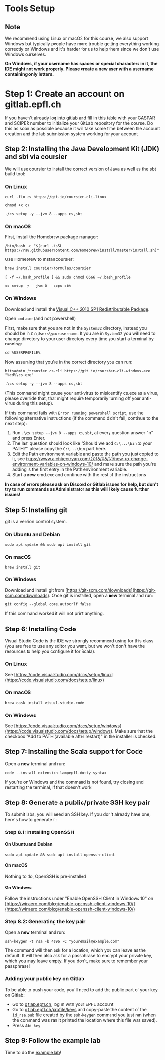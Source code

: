 # Tools Setup

## Note

We recommend using Linux or macOS for this course, we also support Windows but
typically people have more trouble getting everything working correctly on
Windows and it's harder for us to help them since we don't use Windows
ourselves.

**On Windows, if your username has spaces or special characters in it, the IDE might not
work properly. Please create a new user with a username containing only letters.**

# Step 1: Create an account on gitlab.epfl.ch

If you haven't already [log into gitlab](https://gitlab.epfl.ch/users/sign_in)
and fill in [this table](https://docs.google.com/spreadsheets/d/1rcq_UMgR6bAH-iK1L2I6WoClZtCqUoIOLqQO3NJKdgg) with your GASPAR and SCIPER number to initialize your GitLab repository for the course. Do this as soon as possible because it will take some time between the account creation and the lab submission system working for your account.

## Step 2: Installing the Java Development Kit (JDK) and sbt via coursier

We will use coursier to install the correct version of
Java as well as the sbt build tool:

### On Linux

```shell
curl -fLo cs https://git.io/coursier-cli-linux
```
```shell
chmod +x cs
```
```shell
./cs setup -y --jvm 8 --apps cs,sbt
```

### On macOS

First, install the Homebrew package manager:
```shell
/bin/bash -c "$(curl -fsSL https://raw.githubusercontent.com/Homebrew/install/master/install.sh)"
```
Use Homebrew to install coursier:
```scala
brew install coursier/formulas/coursier
```
```shell
[ -f ~/.bash_profile ] && sudo chmod 0666 ~/.bash_profile
```
```shell
cs setup -y --jvm 8 --apps sbt
```

### On Windows

Download and install the [Visual C++ 2010 SP1 Redistributable Package](https://www.microsoft.com/en-us/download/details.aspx?id=13523).

Open `cmd.exe` (and not powershell)

First, make sure that you are not in the `System32` directory, instead you
should be in `C:\Users\yourusername`. If you are in `System32` you will need to
change directory to your user directory every time you start a terminal by
running:
```shell
cd %USERPROFILE%
```

Now assuming that you're in the correct directory you can run:

```shell
bitsadmin /transfer cs-cli https://git.io/coursier-cli-windows-exe "%cd%\cs.exe"
```
```shell
.\cs setup -y --jvm 8 --apps cs,sbt
```

(This command might cause your anti-virus to misidentify cs.exe as a virus,
please override that, that might require temporarily turning off your anti-virus
during this setup).

If this command fails with `Error running powershell script`, use the following
alternative instructions (if the command didn't fail, continue to the next
step):

1. Run `.\cs setup --jvm 8 --apps cs,sbt`, at every question answer "n" and
   press Enter.
2. The last question should look like "Should we add `C:\...\bin` to your PATH?",
   please copy the `C:\...\bin` part here.
3. Edit the Path environment variable and paste the path you just copied to it, see
   https://www.architectryan.com/2018/08/31/how-to-change-environment-variables-on-windows-10/
   and make sure the path you're adding is the first entry in the Path environment
   variable.
4. Start a **new** cmd.exe and continue with the rest of the instructions

**In case of errors please ask on Discord or Gitlab issues for help, but don't
try to run commands as Administrator as this will likely cause further issues!**

## Step 5: Installing git

git is a version control system.

### On Ubuntu and Debian

```shell
sudo apt update && sudo apt install git
```

### On macOS

```shell
brew install git
```

### On Windows

Download and install git from [https://git-scm.com/downloads](https://git-scm.com/downloads).
Once git is installed, open a **new** terminal and run:

```shell
git config --global core.autocrlf false
```

If this command worked it will not print anything.

## Step 6: Installing Code

Visual Studio Code is the IDE we strongly recommend using for this class (you are free to use any editor you want, but we won't don't have the resources to help you configure it for Scala).

### On Linux

See [https://code.visualstudio.com/docs/setup/linux](https://code.visualstudio.com/docs/setup/linux)

### On macOS

```shell
brew cask install visual-studio-code
```

### On Windows

See [https://code.visualstudio.com/docs/setup/windows](https://code.visualstudio.com/docs/setup/windows).
Make sure that the checkbox "Add to PATH (available after restart)" in the
installer is checked.

## Step 7: Installing the Scala support for Code

Open a **new** terminal and run:
```scala
code --install-extension lampepfl.dotty-syntax
```

If you're on Windows and the command is not found, try closing and restarting
the terminal, if that doesn't work

## Step 8: Generate a public/private SSH key pair

To submit labs, you will need an SSH key. If you don't already have one, here's how to generate it:

### Step 8.1: Installing OpenSSH

#### On Ubuntu and Debian

```shell
sudo apt update && sudo apt install openssh-client
```

#### On macOS

Nothing to do, OpenSSH is pre-installed

#### On Windows

Follow the instructions under "Enable OpenSSH Client in Windows 10" on
[https://winaero.com/blog/enable-openssh-client-windows-10/](https://winaero.com/blog/enable-openssh-client-windows-10/)

### Step 8.2: Generating the key pair

Open a **new** terminal and run:

```shell
ssh-keygen -t rsa -b 4096 -C "youremail@example.com"
```

The command will then ask for a location, which you can leave as the default. It will then also ask for a passphrase to encrypt your private key, which you may leave empty. If you don't, make sure to remember your passphrase!

### Adding your public key on Gitlab

To be able to push your code, you'll need to add the public part of your key on Gitlab:
- Go to [gitlab.epfl.ch](https://gitlab.epfl.ch), log in with your EPFL account
- Go to [gitlab.epfl.ch/profile/keys](https://gitlab.epfl.ch/profile/keys) and copy-paste the content of the `id_rsa.pub` file created by the `ssh-keygen` command you just ran (when the command was ran it printed the location where this file was saved).
- Press `Add key`

## Step 9: Follow the example lab

Time to do the [example lab](example-lab.md)!
